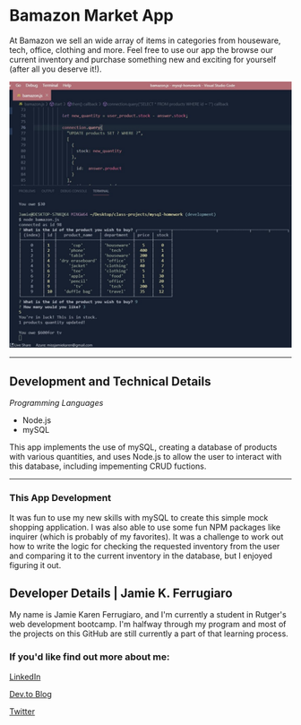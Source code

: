 # Bamazon Market App

At Bamazon we sell an wide array of items in categories from houseware, tech, office, clothing and more. Feel free to use our app the browse our current inventory and purchase something new and exciting for yourself (after all you deserve it!).

![bazamon01.jpg](assets\bamazon01.jpg)


<hr>

## Development and Technical Details

_Programming Languages_
- Node.js
- mySQL

This app implements the use of mySQL, creating a database of products with various quantities, and uses Node.js to allow the user to interact with this database, including impementing CRUD fuctions.

<hr>

### This App Development
It was fun to use my new skills with mySQL to create this simple mock shopping application. I was also able to use some fun NPM packages like inquirer (which is probably of my favorites). It was a challenge to work out how to write the logic for checking the requested inventory from the user and comparing it to the current inventory in the database, but I enjoyed figuring it out.

## Developer Details | Jamie K. Ferrugiaro

My name is Jamie Karen Ferrugiaro, and I'm currently a student in Rutger's web development bootcamp. I'm halfway through my program and most of the projects on this GitHub are still currently a part of that learning process.

### If you'd like find out more about me:

[LinkedIn](https://www.linked.in/in/jamiekaren)

[Dev.to Blog](https://dev.to/jamiekaren)

[Twitter](https://www.twitter.com/missjamiekaren)

